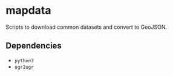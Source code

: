 # mapdata

Scripts to download common datasets and convert to GeoJSON.

## Dependencies

- `python3`
- `ogr2ogr`
